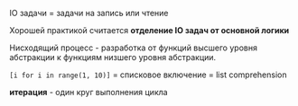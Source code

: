 IO задачи = задачи на запись или чтение

Хорошей практикой считается **отделение IO задач от основной логики**

Нисходящий процесс - разработка от функций высшего уровня абстракции к функциям низшего уровня абстракции.


`[i for i in range(1, 10)]` = списковое включение = list comprehension


**итерация** - один круг выполнения цикла
